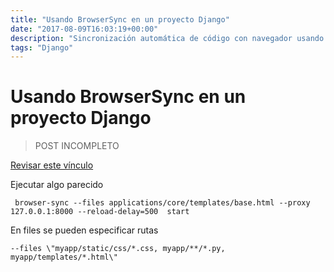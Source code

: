 ```yaml
---
title: "Usando BrowserSync en un proyecto Django"
date: "2017-08-09T16:03:19+00:00"
description: "Sincronización automática de código con navegador usando Browser Sync"
tags: "Django"
---
```

# Usando BrowserSync en un proyecto Django

> POST INCOMPLETO

[Revisar este vínculo](https://www.metaltoad.com/blog/instant-reload-django-npm-and-browsersync)

Ejecutar algo parecido 

```
 browser-sync --files applications/core/templates/base.html --proxy 127.0.0.1:8000 --reload-delay=500  start
```

En files se pueden especificar rutas

```
--files \"myapp/static/css/*.css, myapp/**/*.py, myapp/templates/*.html\"
```


